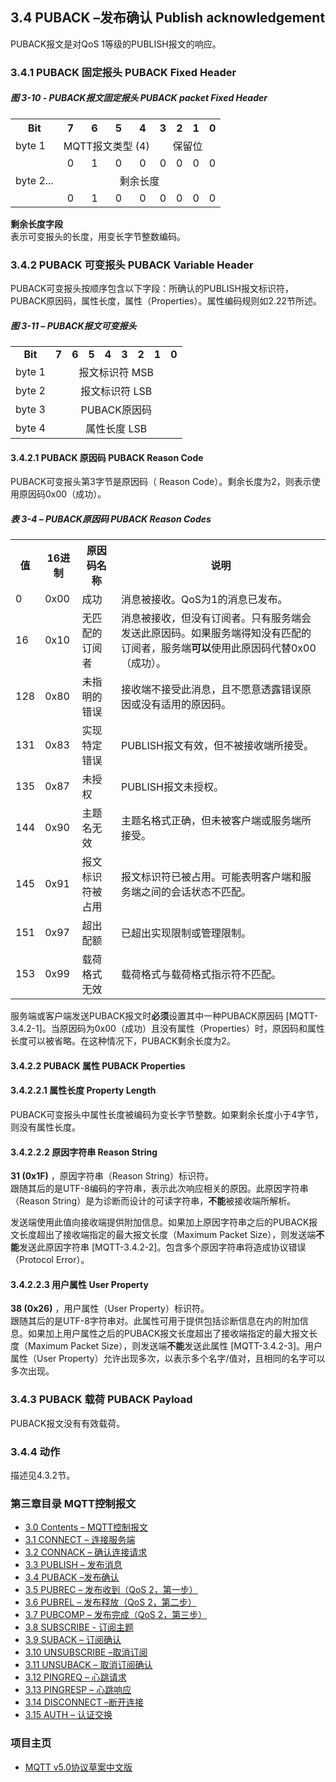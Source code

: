 ## 3.4 PUBACK –发布确认 Publish acknowledgement

PUBACK报文是对QoS 1等级的PUBLISH报文的响应。

### 3.4.1 PUBACK 固定报头 PUBACK Fixed Header

##### 图 3-10 - PUBACK报文固定报头 PUBACK packet Fixed Header

<table>
   <tr>
     <th>Bit</th>
     <th>7</th>
     <th>6</th>
     <th>5</th>
     <th>4</th>
     <th>3</th>
     <th>2</th>
     <th>1</th>
     <th>0</th>
   </tr>
   <tr>
     <td>byte 1</td>
     <td colspan="4" align="center">MQTT报文类型 (4)</td>
     <td colspan="4" align="center">保留位</td>
   </tr>
    <tr>
       <td></td>
       <td align="center">0</td>
       <td align="center">1</td>
       <td align="center">0</td>
       <td align="center">0</td>
       <td align="center">0</td>
       <td align="center">0</td>
       <td align="center">0</td>
       <td align="center">0</td>
     </tr>
   <tr>
     <td>byte 2...</td>
     <td colspan="8" align="center">剩余长度</td>
   </tr>
    <tr>
       <td></td>
       <td align="center">0</td>
       <td align="center">1</td>
       <td align="center">0</td>
       <td align="center">0</td>
       <td align="center">0</td>
       <td align="center">0</td>
       <td align="center">0</td>
       <td align="center">0</td>
     </tr>
 </table>

**剩余长度字段**  
表示可变报头的长度，用变长字节整数编码。

### 3.4.2 PUBACK 可变报头 PUBACK Variable Header

PUBACK可变报头按顺序包含以下字段：所确认的PUBLISH报文标识符，PUBACK原因码，属性长度，属性（Properties）。属性编码规则如2.22节所述。

##### 图 3-11 – PUBACK报文可变报头

<table>
   <tr>
     <td align="center"><strong>Bit</strong></td>
     <td align="center"><strong>7</strong></td>
     <td align="center"><strong>6</strong></td>
     <td align="center"><strong>5</strong></td>
     <td align="center"><strong>4</strong></td>
     <td align="center"><strong>3</strong></td>
     <td align="center"><strong>2</strong></td>
     <td align="center"><strong>1</strong></td>
     <td align="center"><strong>0</strong></td>
   </tr>
   <tr>
     <td>byte 1</td>
     <td colspan="8" align="center">报文标识符 MSB</td>
   </tr>
   <tr>
     <td>byte 2</td>
     <td colspan="8" align="center">报文标识符 LSB</td>
   </tr>
   <tr>
     <td>byte 3</td>
     <td colspan="8" align="center">PUBACK原因码</td>
   </tr>
   <tr>
     <td>byte 4</td>
     <td colspan="8" align="center">属性长度 LSB</td>
   </tr>
 </table>
 
#### 3.4.2.1 PUBACK 原因码 PUBACK Reason Code

PUBACK可变报头第3字节是原因码（ Reason Code）。剩余长度为2，则表示使用原因码0x00（成功）。

##### 表 3-4 – PUBACK原因码 PUBACK Reason Codes

<table>
  <tr>
    <th>值</th>
    <th>16进制</th>
	<th>原因码名称</th>
	<th>说明</th>
  </tr>
  <tr>
    <td>0</td>
    <td>0x00</td>
	<td>成功</td>
	<td>消息被接收。QoS为1的消息已发布。</td>
  </tr>
  <tr>
    <td>16</td>
    <td>0x10</td>
	<td>无匹配的订阅者</td>
	<td>消息被接收，但没有订阅者。只有服务端会发送此原因码。如果服务端得知没有匹配的订阅者，服务端<strong>可以</strong>使用此原因码代替0x00（成功）。</td>
  </tr>
  <tr>
    <td>128</td>
    <td>0x80</td>
	<td>未指明的错误</td>
	<td>接收端不接受此消息，且不愿意透露错误原因或没有适用的原因码。</td>
  </tr>
  <tr>
    <td>131</td>
    <td>0x83</td>
	<td>实现特定错误</td>
	<td>PUBLISH报文有效，但不被接收端所接受。</td>
  </tr>
  <tr>
    <td>135</td>
    <td>0x87</td>
	<td>未授权</td>
	<td>PUBLISH报文未授权。</td>
  </tr>
  <tr>
    <td>144</td>
    <td>0x90</td>
	<td>主题名无效</td>
	<td>主题名格式正确，但未被客户端或服务端所接受。</td>
  </tr>
  <tr>
    <td>145</td>
    <td>0x91</td>
	<td>报文标识符被占用</td>
	<td>报文标识符已被占用。可能表明客户端和服务端之间的会话状态不匹配。</td>
  </tr>
  <tr>
    <td>151</td>
    <td>0x97</td>
	<td>超出配额</td>
	<td>已超出实现限制或管理限制。</td>
  </tr>
  <tr>
    <td>153</td>
    <td>0x99</td>
	<td>载荷格式无效</td>
	<td>载荷格式与载荷格式指示符不匹配。</td>
  </tr>
</table>

服务端或客户端发送PUBACK报文时**必须**设置其中一种PUBACK原因码 \[MQTT-3.4.2-1\]。当原因码为0x00（成功）且没有属性（Properties）时，原因码和属性长度可以被省略。在这种情况下，PUBACK剩余长度为2。

#### 3.4.2.2 PUBACK 属性 PUBACK Properties

#### 3.4.2.2.1 属性长度 Property Length

PUBACK可变报头中属性长度被编码为变长字节整数。如果剩余长度小于4字节，则没有属性长度。

#### 3.4.2.2.2 原因字符串 Reason String

**31 (0x1F)** ，原因字符串（Reason String）标识符。  
跟随其后的是UTF-8编码的字符串，表示此次响应相关的原因。此原因字符串（Reason String）是为诊断而设计的可读字符串，**不能**被接收端所解析。

发送端使用此值向接收端提供附加信息。如果加上原因字符串之后的PUBACK报文长度超出了接收端指定的最大报文长度（Maximum Packet Size），则发送端**不能**发送此原因字符串 \[MQTT-3.4.2-2\]。包含多个原因字符串将造成协议错误（Protocol Error）。

#### 3.4.2.2.3 用户属性 User Property

**38 (0x26)** ，用户属性（User Property）标识符。  
跟随其后的是UTF-8字符串对。此属性可用于提供包括诊断信息在内的附加信息。如果加上用户属性之后的PUBACK报文长度超出了接收端指定的最大报文长度（Maximum Packet Size），则发送端**不能**发送此属性 \[MQTT-3.4.2-3\]。用户属性（User Property）允许出现多次，以表示多个名字/值对，且相同的名字可以多次出现。

### 3.4.3 PUBACK 载荷 PUBACK Payload

PUBACK报文没有有效载荷。

### 3.4.4 动作

描述见4.3.2节。


### 第三章目录 MQTT控制报文

- [3.0 Contents – MQTT控制报文](03-ControlPackets.md)
- [3.1 CONNECT – 连接服务端](0301-CONNECT.md)
- [3.2 CONNACK – 确认连接请求](0302-CONNACK.md)
- [3.3 PUBLISH – 发布消息](0303-PUBLISH.md)
- [3.4 PUBACK –发布确认](0304-PUBACK.md)
- [3.5 PUBREC – 发布收到（QoS 2，第一步）](0305-PUBREC.md)
- [3.6 PUBREL – 发布释放（QoS 2，第二步）](0306-PUBREL.md)
- [3.7 PUBCOMP – 发布完成（QoS 2，第三步）](0307-PUBCOMP.md)
- [3.8 SUBSCRIBE - 订阅主题](0308-SUBSCRIBE.md)
- [3.9 SUBACK – 订阅确认](0309-SUBACK.md)
- [3.10 UNSUBSCRIBE –取消订阅](0310-UNSUBSCRIBE.md)
- [3.11 UNSUBACK – 取消订阅确认](0311-UNSUBACK.md)
- [3.12 PINGREQ – 心跳请求](0312-PINGREQ.md)
- [3.13 PINGRESP – 心跳响应](0313-PINGRESP.md)
- [3.14 DISCONNECT –断开连接](0314-DISCONNECT.md)
- [3.15 AUTH – 认证交换](0315-AUTH.md)

### 项目主页

- [MQTT v5.0协议草案中文版](https://github.com/hui6075/mqtt_v5)


